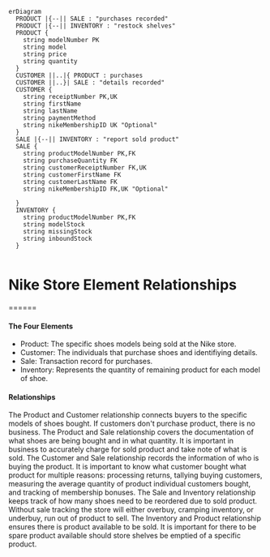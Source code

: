 ```mermaid
erDiagram
  PRODUCT |{--|| SALE : "purchases recorded"
  PRODUCT |{--|| INVENTORY : "restock shelves"
  PRODUCT {
    string modelNumber PK
    string model 
    string price
    string quantity
  }
  CUSTOMER ||..|{ PRODUCT : purchases
  CUSTOMER ||..}| SALE : "details recorded"
  CUSTOMER {
    string receiptNumber PK,UK
    string firstName
    string lastName
    string paymentMethod
    string nikeMembershipID UK "Optional"
  }
  SALE |{--|| INVENTORY : "report sold product"
  SALE {
    string productModelNumber PK,FK
    string purchaseQuantity FK
    string customerReceiptNumber FK,UK
    string customerFirstName FK
    string customerLastName FK
    string nikeMembershipID FK,UK "Optional"
    
  }
  INVENTORY {
    string productModelNumber PK,FK
    string modelStock
    string missingStock
    string inboundStock
  }
  
```

# Nike Store Element Relationships
======
#### The Four Elements
* Product: The specific shoes models being sold at the Nike store.
* Customer: The individuals that purchase shoes and identifiying details.
* Sale: Transaction record for purchases.
* Inventory: Represents the quantity of remaining product for each model of shoe.

#### Relationships
The Product and Customer relationship connects buyers to the specific models of shoes bought. If customers don't purchase product, there is no business.
The Product and Sale relationship covers the documentation of what shoes are being bought and in what quantity. It is important in business to accurately charge for sold product and take note of what is sold.
The Customer and Sale relationship records the information of who is buying the product. It is important to know what customer bought what product for multiple reasons: processing returns, tallying buying customers, measuring the average quantity of product individual customers bought, and tracking of membership bonuses.
The Sale and Inventory relationship keeps track of how many shoes need to be reordered due to sold product. Without sale tracking the store will either overbuy, cramping inventory, or underbuy, run out of product to sell.
The Inventory and Product relationship ensures there is product available to be sold. It is important for there to be spare product available should store shelves be emptied of a specific product.


